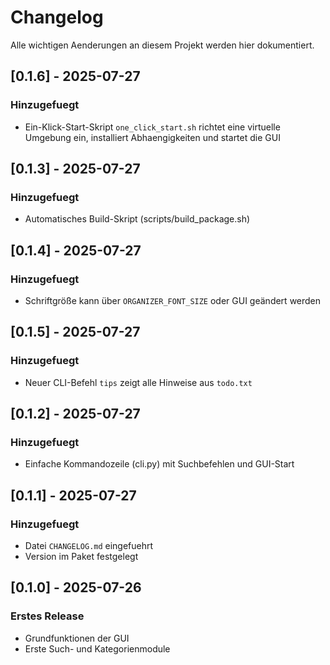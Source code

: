 # Changelog

Alle wichtigen Aenderungen an diesem Projekt werden hier dokumentiert.

## [0.1.6] - 2025-07-27
### Hinzugefuegt
- Ein-Klick-Start-Skript `one_click_start.sh` richtet eine virtuelle Umgebung ein, installiert Abhaengigkeiten und startet die GUI

## [0.1.3] - 2025-07-27
### Hinzugefuegt
- Automatisches Build-Skript (scripts/build_package.sh)

## [0.1.4] - 2025-07-27
### Hinzugefuegt
- Schriftgröße kann über `ORGANIZER_FONT_SIZE` oder GUI geändert werden

## [0.1.5] - 2025-07-27
### Hinzugefuegt
- Neuer CLI-Befehl `tips` zeigt alle Hinweise aus `todo.txt`

## [0.1.2] - 2025-07-27
### Hinzugefuegt
- Einfache Kommandozeile (cli.py) mit Suchbefehlen und GUI-Start

## [0.1.1] - 2025-07-27
### Hinzugefuegt
- Datei `CHANGELOG.md` eingefuehrt
- Version im Paket festgelegt

## [0.1.0] - 2025-07-26
### Erstes Release
- Grundfunktionen der GUI
- Erste Such- und Kategorienmodule
